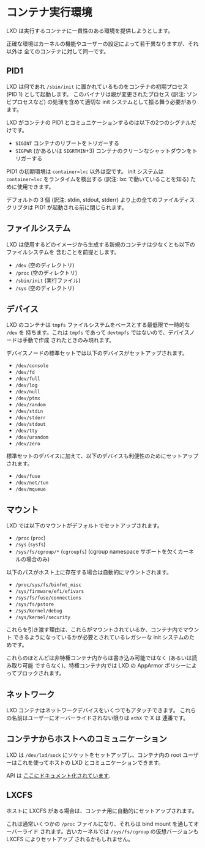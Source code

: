 # コンテナ実行環境

LXD は実行するコンテナに一貫性のある環境を提供しようとします。

正確な環境はカーネルの機能やユーザーの設定によって若干異なりますが、それ以外は
全てのコンテナに対して同一です。

## PID1

LXD は何であれ `/sbin/init` に置かれているものをコンテナの初期プロセス (PID 1) として起動します。
このバイナリは親が変更されたプロセス (訳注: ゾンビプロセスなど) の処理を含めて適切な init
システムとして振る舞う必要があります。

LXD がコンテナの PID1 とコミュニケーションするのは以下の2つのシグナルだけです。

 - `SIGINT` コンテナのリブートをトリガーする
 - `SIGPWR` (かあるいは `SIGRTMIN`+3) コンテナのクリーンなシャットダウンをトリガーする

PID1 の初期環境は `container=lxc` 以外は空です。 init システムは `container=lxc`
をランタイムを検出する (訳注: lxc で動いていることを知る) ために使用できます。

デフォルトの 3 個 (訳注: stdin, stdout, stderr) より上の全てのファイルディスクリプタは
PID1 が起動される前に閉じられます。

## ファイルシステム

LXD は使用するどのイメージから生成する新規のコンテナは少なくとも以下のファイルシステムを
含むことを前提とします。

 - `/dev` (空のディレクトリ)
 - `/proc` (空のディレクトリ)
 - `/sbin/init` (実行ファイル)
 - `/sys` (空のディレクトリ)

## デバイス

LXD のコンテナは `tmpfs` ファイルシステムをベースとする最低限で一時的な `/dev` を
持ちます。これは `tmpfs` であって `devtmpfs` ではないので、デバイスノードは手動で作成
されたときのみ現れます。

デバイスノードの標準セットでは以下のデバイスがセットアップされます。

 - `/dev/console`
 - `/dev/fd`
 - `/dev/full`
 - `/dev/log`
 - `/dev/null`
 - `/dev/ptmx`
 - `/dev/random`
 - `/dev/stdin`
 - `/dev/stderr`
 - `/dev/stdout`
 - `/dev/tty`
 - `/dev/urandom`
 - `/dev/zero`

標準セットのデバイスに加えて、以下のデバイスも利便性のためにセットアップされます。

 - `/dev/fuse`
 - `/dev/net/tun`
 - `/dev/mqueue`

## マウント

LXD では以下のマウントがデフォルトでセットアップされます。

 - `/proc` (`proc`)
 - `/sys` (`sysfs`)
 - `/sys/fs/cgroup/*` (`cgroupfs`) (cgroup namespace サポートを欠くカーネルの場合のみ)

以下のパスがホスト上に存在する場合は自動的にマウントされます。

 - `/proc/sys/fs/binfmt_misc`
 - `/sys/firmware/efi/efivars`
 - `/sys/fs/fuse/connections`
 - `/sys/fs/pstore`
 - `/sys/kernel/debug`
 - `/sys/kernel/security`

これらを引き渡す理由は、これらがマウントされているか、コンテナ内でマウント
できるようになっているかが必要とされているレガシーな init システムのためです。

これらのほとんどは非特権コンテナ内からは書き込み可能ではなく (あるいは読み取り可能
ですらなく)、特権コンテナ内では LXD の AppArmor ポリシーによってブロックされます。

## ネットワーク

LXD コンテナはネットワークデバイスをいくつでもアタッチできます。
これらの名前はユーザーにオーバーライドされない限りは `ethX` で X は
連番です。

## コンテナからホストへのコミュニケーション

LXD は `/dev/lxd/sock` にソケットをセットアップし、コンテナ内の root ユーザーはこれを使ってホストの
LXD とコミュニケーションできます。

API は [ここにドキュメント化されています](dev-lxd.md).

## LXCFS

ホストに LXCFS がある場合は、コンテナ用に自動的にセットアップされます。

これは通常いくつかの `/proc` ファイルになり、それらは bind mount を通してオーバーライド
されます。古いカーネルでは `/sys/fs/cgroup` の仮想バージョンも LXCFS によりセットアップ
されるかもしれません。
